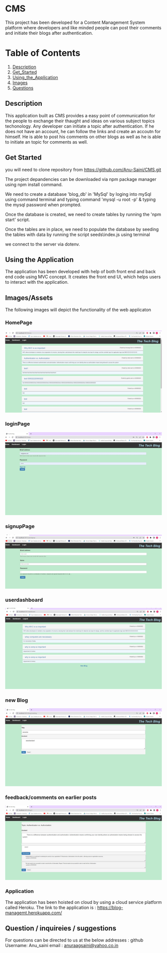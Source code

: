 # CMS
This project has been developed for a Content Management System platform where developers and like minded people can post their comments and initiate their blogs after authentication.

# Table of Contents
1. [Description](#Description)
2. [Get_Started](#Get_Started)
3. [Using_the_Application](#Using_the_Application)
4. [Images](#Images)
5. [Questions](#Questions)

## Description 
This application built as CMS provides a easy point of communication for the people to exchange their thaught and ideas on various subject topics techonology. Any developer can initiate a topic after authentication. If he does not have an account, he can follow the links and create an accoutn for himself. He is able to post his comments on other blogs as well as he is able to initiate an topic for comments as well.

## Get Started
you will need to clone repository from https://github.com/Anu-Saini/CMS.git

The project depandencies can be downloaded via npm package manager using npm install command.

We need to create a database 'blog_db' in 'MySql' by loging into mySql using command terminal and typing command 'mysql -u root -p' & typing the mysql password when prompted.

Once the database is created, we need to create tables by running the 'npm start' script.

Once the tables are in place, we need to populate the database by seeding the tables with data by running the script seeds\index.js using terminal

we connect to the server via dotenv.

## Using the Application
The application has been developed with help of both front end and back end code using MVC concept. It creates the front end UI, which helps users to interact with the application.


## Images/Assets
The following images will depict the functionality of the web applicaton

### HomePage
![The homepage displays link to  page, login page, booking page](./public/images/mainpage.jpg)

###  loginPage
![The page displays placeholder for the users to put in their username and password to that they can be validated and have access to dashboard](./public/images/loginpage.jpg)

###  signupPage
![The page offers users to input their credentials and sign up to have a account created, which can be accessed by their login/password.The page is accessiable through a link on login page](./public/images/signuppage.jpg)

###  userdashboard
![The page displays all the blogs posted by user himself as well as option to initiate a bew post](./public/images/userdashboard.jpg)

###  new Blog
![The page offers users who are logged in to create a new post](./public/images/newblogByUser.jpg)

###  feedback/comments on earlier posts
![The aplication offers other users to write their comments/opinions on a particular post](./public/images/comments.jpg)

### Application  
The application has been hoisted on cloud by using a  cloud service platform called Heroku. The link to the application is : https://blog-managemt.herokuapp.com/

## Question / inquireies / suggestions 
For questions can be directed to us at the below addresses :
github Username: Anu_saini
email : anuraagsaini@yahoo.co.in 

